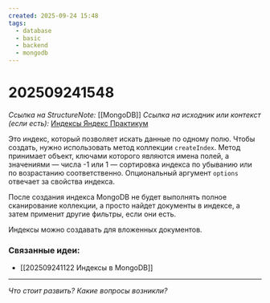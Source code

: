 ```yaml
---
created: 2025-09-24 15:48
tags:
  - database
  - basic
  - backend
  - mongodb
---
```

# 202509241548
*Ссылка на StructureNote:* [[MongoDB]]
*Ссылка на исходник или контекст (если есть):* [Индексы Яндекс Практикум](https://practicum.yandex.ru/learn/backend-nodejs/courses/16b47298-e20d-4fde-9619-1ab305039a00/sprints/564238/topics/3850c616-bd4c-4c66-987e-9b4e0b0f135c/lessons/4ad26476-a188-46e9-b6d9-38486789cfe8/) 

Это индекс, который позволяет искать данные по одному полю. Чтобы создать, нужно использовать  метод коллекции `createIndex`. Метод принимает объект, ключами которого являются имена полей, а значениями — числа -1 или 1 — сортировка индекса по убыванию или по возрастанию соответственно. Опциональный аргумент `options` отвечает за свойства индекса. 

После создания индекса MongoDB не будет выполнять полное сканирование коллекции, а просто найдет документы в индексе, а затем применит другие фильтры, если они есть.

Индексы можно создавать для вложенных документов.
### Связанные идеи:
*   [[202509241122 Индексы в MongoDB]]
---

*Что стоит развить? Какие вопросы возникли?*